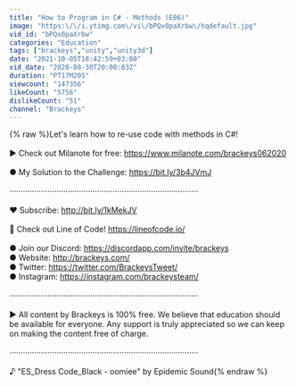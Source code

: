 ```yaml
---
title: "How to Program in C# - Methods (E06)"
image: "https:\/\/i.ytimg.com\/vi\/bPQx0paXrbw\/hqdefault.jpg"
vid_id: "bPQx0paXrbw"
categories: "Education"
tags: ["brackeys","unity","unity3d"]
date: "2021-10-05T18:42:59+03:00"
vid_date: "2020-08-30T20:00:03Z"
duration: "PT17M20S"
viewcount: "147356"
likeCount: "5756"
dislikeCount: "51"
channel: "Brackeys"
---
```

{% raw %}Let's learn how to re-use code with methods in C#!<br /><br />► Check out Milanote for free:  <a rel="nofollow" target="blank" href="https://www.milanote.com/brackeys062020">https://www.milanote.com/brackeys062020</a><br /><br />● My Solution to the Challenge: <a rel="nofollow" target="blank" href="https://bit.ly/3b4JVmJ">https://bit.ly/3b4JVmJ</a><br /><br />····················································································<br /><br />♥ Subscribe: <a rel="nofollow" target="blank" href="http://bit.ly/1kMekJV">http://bit.ly/1kMekJV</a><br /><br />👕 Check out Line of Code! <a rel="nofollow" target="blank" href="https://lineofcode.io/">https://lineofcode.io/</a><br /><br />● Join our Discord: <a rel="nofollow" target="blank" href="https://discordapp.com/invite/brackeys">https://discordapp.com/invite/brackeys</a><br />● Website: <a rel="nofollow" target="blank" href="http://brackeys.com/">http://brackeys.com/</a><br />● Twitter: <a rel="nofollow" target="blank" href="https://twitter.com/BrackeysTweet/">https://twitter.com/BrackeysTweet/</a><br />● Instagram: <a rel="nofollow" target="blank" href="https://instagram.com/brackeysteam/">https://instagram.com/brackeysteam/</a><br /><br />········································­­·······································­·­····<br /><br />► All content by Brackeys is 100% free. We believe that education should be available for everyone. Any support is truly appreciated so we can keep on making the content free of charge.<br /><br />········································­­·······································­·­····<br /><br />♪ &quot;ES_Dress Code_Black - oomiee&quot; by Epidemic Sound{% endraw %}
